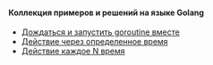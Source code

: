 #### Коллекция примеров и решений на языке Golang
* [Дождаться и запустить goroutine вместе](run-goroutine-together.go)
* [Действие через определенное время](run-goroutine-after.go)
* [Действие каждое N время](run-goroutine-every.go)    